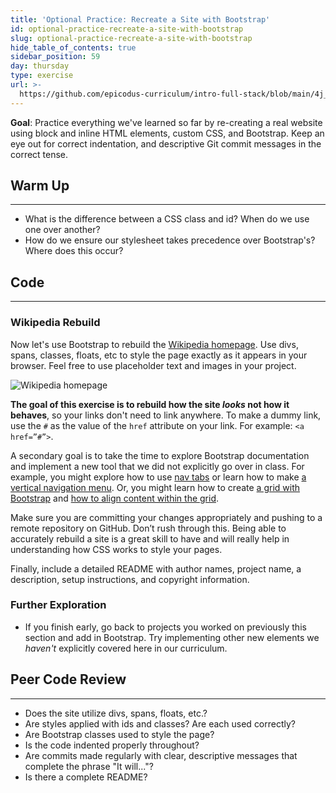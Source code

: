 ```yaml
---
title: 'Optional Practice: Recreate a Site with Bootstrap'
id: optional-practice-recreate-a-site-with-bootstrap
slug: optional-practice-recreate-a-site-with-bootstrap
hide_table_of_contents: true
sidebar_position: 59
day: thursday
type: exercise
url: >-
  https://github.com/epicodus-curriculum/intro-full-stack/blob/main/4j_classwork_practice_recreate_a_site_with_bootstrap.md
---
```


**Goal**: Practice everything we've learned so far by re-creating a real website using block and inline HTML elements, custom CSS, and Bootstrap.  Keep an eye out for correct indentation, and descriptive Git commit messages in the correct tense.  

## Warm Up
<hr />

* What is the difference between a CSS class and id? When do we use one over another?
* How do we ensure our stylesheet takes precedence over Bootstrap's? Where does this occur?

## Code
<hr />

### Wikipedia Rebuild

Now let's use Bootstrap to rebuild the [Wikipedia homepage](https://en.wikipedia.org). Use divs, spans, classes, floats, etc to style the page exactly as it appears in your browser. Feel free to use placeholder text and images in your project.

![Wikipedia homepage](https://learnhowtoprogram.s3.us-west-2.amazonaws.com/INTRO/week1-html-css/wikipedia.png)

**The goal of this exercise is to rebuild how the site _looks_ not how it behaves**, so your links don't need to link anywhere. To make a dummy link, use the `#` as the value of the `href` attribute on your link. For example: `<a href=”#”>`.

A secondary goal is to take the time to explore Bootstrap documentation and implement a new tool that we did not explicitly go over in class. For example, you might explore how to use [nav tabs](https://getbootstrap.com/docs/5.2/components/navs-tabs/) or learn how to make [a vertical navigation menu](https://getbootstrap.com/docs/5.2/components/navs-tabs/#vertical). Or, you might learn how to create [a grid with Bootstrap](https://getbootstrap.com/docs/5.2/layout/grid/) and [how to align content within the grid](https://getbootstrap.com/docs/5.2/layout/columns/).

Make sure you are committing your changes appropriately and pushing to a remote repository on GitHub. Don’t rush through this. Being able to accurately rebuild a site is a great skill to have and will really help in understanding how CSS works to style your pages.

Finally, include a detailed README with author names, project name, a description, setup instructions, and copyright information.

### Further Exploration

* If you finish early, go back to projects you worked on previously this section and add in Bootstrap. Try implementing other new elements we _haven't_ explicitly covered here in our curriculum.

## Peer Code Review
<hr />

* Does the site utilize divs, spans, floats, etc.?
* Are styles applied with ids and classes? Are each used correctly? 
* Are Bootstrap classes used to style the page?
* Is the code indented properly throughout?
* Are commits made regularly with clear, descriptive messages that complete the phrase "It will..."?
* Is there a complete README?
